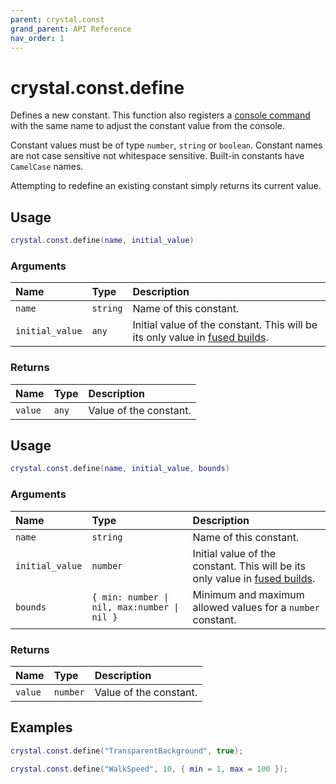 ```yaml
---
parent: crystal.const
grand_parent: API Reference
nav_order: 1
---
```


# crystal.const.define

Defines a new constant. This function also registers a [console command](/crystal/api/cmd) with the same name to adjust the constant value from the console.

Constant values must be of type `number`, `string` or `boolean`. Constant names are not case sensitive not whitespace sensitive. Built-in constants have `CamelCase` names.

Attempting to redefine an existing constant simply returns its current value.

## Usage

```lua
crystal.const.define(name, initial_value)
```

### Arguments

| Name            | Type     | Description                                                                                                                    |
| :-------------- | :------- | :----------------------------------------------------------------------------------------------------------------------------- |
| `name`          | `string` | Name of this constant.                                                                                                         |
| `initial_value` | `any`    | Initial value of the constant. This will be its only value in [fused builds](https://love2d.org/wiki/love.filesystem.isFused). |

### Returns

| Name    | Type  | Description            |
| :------ | :---- | :--------------------- |
| `value` | `any` | Value of the constant. |

## Usage

```lua
crystal.const.define(name, initial_value, bounds)
```

### Arguments

| Name            | Type                                        | Description                                                                                                                    |
| :-------------- | :------------------------------------------ | :----------------------------------------------------------------------------------------------------------------------------- |
| `name`          | `string`                                    | Name of this constant.                                                                                                         |
| `initial_value` | `number`                                    | Initial value of the constant. This will be its only value in [fused builds](https://love2d.org/wiki/love.filesystem.isFused). |
| `bounds`        | `{ min: number \| nil, max:number \| nil }` | Minimum and maximum allowed values for a `number` constant.                                                                    |

### Returns

| Name    | Type     | Description            |
| :------ | :------- | :--------------------- |
| `value` | `number` | Value of the constant. |

## Examples

```lua
crystal.const.define("TransparentBackground", true);
```

```lua
crystal.const.define("WalkSpeed", 10, { min = 1, max = 100 });
```
